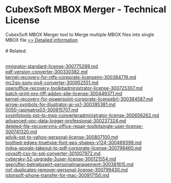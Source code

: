 # CubexSoft MBOX Merger - Technical License
CubexSoft MBOX Merger tool to Merge multiple MBOX files into single MBOX file
[>> Detailed information](https://secure.shareit.com/shareit/product.html?productid=300772966&affiliateid=200057808)<br/><br/># Related:

<br />[nmigrator-standard-license-300775289.md](https://github.com/downloadplanet/downloadplanet/blob/main/nmigrator-standard-license-300775289.md)<br />[pdf-version-converter-300330382.md](https://github.com/downloadplanet/downloadplanet/blob/main/pdf-version-converter-300330382.md)<br />[kernel-recovery-for-ntfs-corporate-licenseinr-300384719.md](https://github.com/downloadplanet/downloadplanet/blob/main/kernel-recovery-for-ntfs-corporate-licenseinr-300384719.md)<br />[mc2go-sony-ps4-converter-300952551.md](https://github.com/downloadplanet/downloadplanet/blob/main/mc2go-sony-ps4-converter-300952551.md)<br />[openoffice-recovery-toolkitadministrator-license-300725307.md](https://github.com/downloadplanet/downloadplanet/blob/main/openoffice-recovery-toolkitadministrator-license-300725307.md)<br />[batch-print-pro-tiff-addon-site-license-300449371.md](https://github.com/downloadplanet/downloadplanet/blob/main/batch-print-pro-tiff-addon-site-license-300449371.md)<br />[kernel-recovery-for-powerpoint-corporate-licensebrl-300384587.md](https://github.com/downloadplanet/downloadplanet/blob/main/kernel-recovery-for-powerpoint-corporate-licensebrl-300384587.md)<br />[arrow-symbols-for-illustrator-ai-vs1-300395381.md](https://github.com/downloadplanet/downloadplanet/blob/main/arrow-symbols-for-illustrator-ai-vs1-300395381.md)<br />[0050-rasimatrix03-300915707.md](https://github.com/downloadplanet/downloadplanet/blob/main/0050-rasimatrix03-300915707.md)<br />[sysinfotools-pst-to-msg-converteradministrator-license-300656262.md](https://github.com/downloadplanet/downloadplanet/blob/main/sysinfotools-pst-to-msg-converteradministrator-license-300656262.md)<br />[advanced-opc-data-logger-professional-300237324.md](https://github.com/downloadplanet/downloadplanet/blob/main/advanced-opc-data-logger-professional-300237324.md)<br />[deleted-file-recoveryms-office-repair-toolkitsingle-user-license-300741320.md](https://github.com/downloadplanet/downloadplanet/blob/main/deleted-file-recoveryms-office-repair-toolkitsingle-user-license-300741320.md)<br />[advik-ost-to-yahoo-personal-license-300807100.md](https://github.com/downloadplanet/downloadplanet/blob/main/advik-ost-to-yahoo-personal-license-300807100.md)<br />[toothed-edges-truetype-font-eps-shapes-v124-300469399.md](https://github.com/downloadplanet/downloadplanet/blob/main/toothed-edges-truetype-font-eps-shapes-v124-300469399.md)<br />[indya-google-takeout-to-pdf-corporate-license-300798460.md](https://github.com/downloadplanet/downloadplanet/blob/main/indya-google-takeout-to-pdf-corporate-license-300798460.md)<br />[vovsoft-csv-to-sql-converter-301007972.md](https://github.com/downloadplanet/downloadplanet/blob/main/vovsoft-csv-to-sql-converter-301007972.md)<br />[cybersky-52-upgrade-3user-license-300121554.md](https://github.com/downloadplanet/downloadplanet/blob/main/cybersky-52-upgrade-3user-license-300121554.md)<br />[geprüfter-betriebswirt-personalmanagement-300381615.md](https://github.com/downloadplanet/downloadplanet/blob/main/geprüfter-betriebswirt-personalmanagement-300381615.md)<br />[nsf-duplicates-remover-personal-license-300799430.md](https://github.com/downloadplanet/downloadplanet/blob/main/nsf-duplicates-remover-personal-license-300799430.md)<br />[istonsoft-phone-transfer-for-mac-300917150.md](https://github.com/downloadplanet/downloadplanet/blob/main/istonsoft-phone-transfer-for-mac-300917150.md)